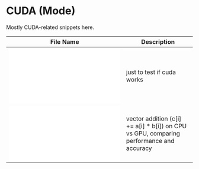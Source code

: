 # CUDA (Mode)

Mostly CUDA-related snippets here.

| File Name | Description |
|-----------|-------------|
| ![0_hello_world.cu](0_hello_world.cu) | just to test if cuda works |
| ![1_vector_add.cu](1_vector_add.cu)  | vector addition (c[i] += a[i] * b[i]) on CPU vs GPU, comparing performance and accuracy |

